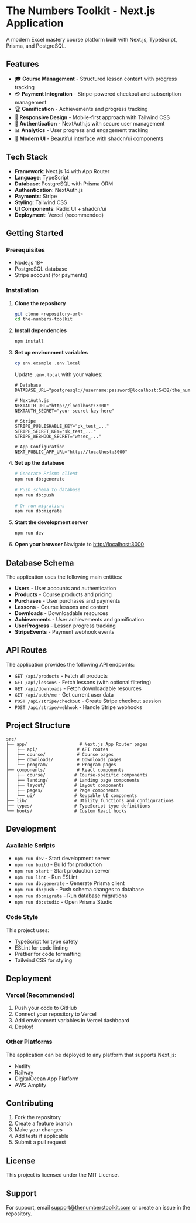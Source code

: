 # The Numbers Toolkit - Next.js Application

A modern Excel mastery course platform built with Next.js, TypeScript, Prisma, and PostgreSQL.

## Features

- 🎓 **Course Management** - Structured lesson content with progress tracking
- 💳 **Payment Integration** - Stripe-powered checkout and subscription management
- 🏆 **Gamification** - Achievements and progress tracking
- 📱 **Responsive Design** - Mobile-first approach with Tailwind CSS
- 🔐 **Authentication** - NextAuth.js with secure user management
- 📊 **Analytics** - User progress and engagement tracking
- 🎨 **Modern UI** - Beautiful interface with shadcn/ui components

## Tech Stack

- **Framework**: Next.js 14 with App Router
- **Language**: TypeScript
- **Database**: PostgreSQL with Prisma ORM
- **Authentication**: NextAuth.js
- **Payments**: Stripe
- **Styling**: Tailwind CSS
- **UI Components**: Radix UI + shadcn/ui
- **Deployment**: Vercel (recommended)

## Getting Started

### Prerequisites

- Node.js 18+ 
- PostgreSQL database
- Stripe account (for payments)

### Installation

1. **Clone the repository**
   ```bash
   git clone <repository-url>
   cd the-numbers-toolkit
   ```

2. **Install dependencies**
   ```bash
   npm install
   ```

3. **Set up environment variables**
   ```bash
   cp env.example .env.local
   ```
   
   Update `.env.local` with your values:
   ```env
   # Database
   DATABASE_URL="postgresql://username:password@localhost:5432/the_numbers_toolkit"
   
   # NextAuth.js
   NEXTAUTH_URL="http://localhost:3000"
   NEXTAUTH_SECRET="your-secret-key-here"
   
   # Stripe
   STRIPE_PUBLISHABLE_KEY="pk_test_..."
   STRIPE_SECRET_KEY="sk_test_..."
   STRIPE_WEBHOOK_SECRET="whsec_..."
   
   # App Configuration
   NEXT_PUBLIC_APP_URL="http://localhost:3000"
   ```

4. **Set up the database**
   ```bash
   # Generate Prisma client
   npm run db:generate
   
   # Push schema to database
   npm run db:push
   
   # Or run migrations
   npm run db:migrate
   ```

5. **Start the development server**
   ```bash
   npm run dev
   ```

6. **Open your browser**
   Navigate to [http://localhost:3000](http://localhost:3000)

## Database Schema

The application uses the following main entities:

- **Users** - User accounts and authentication
- **Products** - Course products and pricing
- **Purchases** - User purchases and payments
- **Lessons** - Course lessons and content
- **Downloads** - Downloadable resources
- **Achievements** - User achievements and gamification
- **UserProgress** - Lesson progress tracking
- **StripeEvents** - Payment webhook events

## API Routes

The application provides the following API endpoints:

- `GET /api/products` - Fetch all products
- `GET /api/lessons` - Fetch lessons (with optional filtering)
- `GET /api/downloads` - Fetch downloadable resources
- `GET /api/auth/me` - Get current user data
- `POST /api/stripe/checkout` - Create Stripe checkout session
- `POST /api/stripe/webhook` - Handle Stripe webhooks

## Project Structure

```
src/
├── app/                    # Next.js App Router pages
│   ├── api/               # API routes
│   ├── course/            # Course pages
│   ├── downloads/         # Downloads pages
│   └── program/           # Program pages
├── components/            # React components
│   ├── course/           # Course-specific components
│   ├── landing/          # Landing page components
│   ├── layout/           # Layout components
│   ├── pages/            # Page components
│   └── ui/               # Reusable UI components
├── lib/                  # Utility functions and configurations
├── types/                # TypeScript type definitions
└── hooks/                # Custom React hooks
```

## Development

### Available Scripts

- `npm run dev` - Start development server
- `npm run build` - Build for production
- `npm run start` - Start production server
- `npm run lint` - Run ESLint
- `npm run db:generate` - Generate Prisma client
- `npm run db:push` - Push schema changes to database
- `npm run db:migrate` - Run database migrations
- `npm run db:studio` - Open Prisma Studio

### Code Style

This project uses:
- TypeScript for type safety
- ESLint for code linting
- Prettier for code formatting
- Tailwind CSS for styling

## Deployment

### Vercel (Recommended)

1. Push your code to GitHub
2. Connect your repository to Vercel
3. Add environment variables in Vercel dashboard
4. Deploy!

### Other Platforms

The application can be deployed to any platform that supports Next.js:
- Netlify
- Railway
- DigitalOcean App Platform
- AWS Amplify

## Contributing

1. Fork the repository
2. Create a feature branch
3. Make your changes
4. Add tests if applicable
5. Submit a pull request

## License

This project is licensed under the MIT License.

## Support

For support, email support@thenumberstoolkit.com or create an issue in the repository.